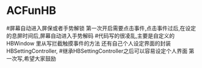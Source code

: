 # ACFunHB
#屏幕自动进入屏保或者手势解锁 第一次开启需要点击事件,点击事件过后,在设定的息屏时间后,屏幕自动进入手势解码 
#代码写的很凌乱,主要是自定义的HBWindow 里从写拦截触摸事件的方法 还有自己个人设定界面的封装HBSettingController,
#继承HBSettingController之后可以容易设定个人界面 第一次写,希望大家鼓励
